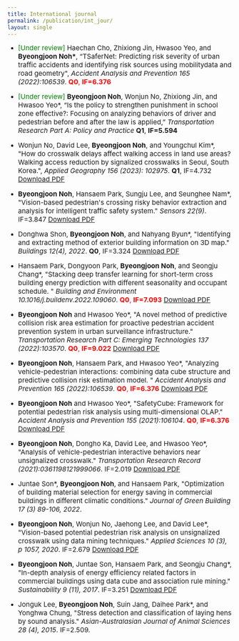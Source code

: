 ```yaml
---
title: International journal
permalink: /publication/int_jour/
layout: single
---
```


- <span style="font-size: 15px;"><span style="color:green;">[Under review]</span> Haechan Cho, Zhixiong Jin, Hwasoo Yeo, and **Byeongjoon Noh\***, “TSaferNet: Predicting risk severity of urban traffic accidents and identifying risk sources using mobilitydata and road geometry", *Accident Analysis and Prevention 165 (2022):106539*. <span style="color:red;">**Q0**, **IF=6.376**</span></span>  

- <span style="font-size: 15px;"><span style="color:green;">[Under review]</span> **Byeongjoon Noh**, Wonjun No, Zhixiong Jin, and Hwasoo Yeo\*, “Is the policy to strengthen punishment in school zone effective?: Focusing on analyzing behaviors of driver and pedestrian before and after the law is applied,” *Transportation Research Part A: Policy and Practice* **Q1**, **IF=5.594**</span>   

- <span style="font-size: 15px;">Wonjun No, David Lee, **Byeongjoon Noh**, and Youngchul Kim\*, "How do crosswalk delays affect walking access in land use areas? Walking access reduction by signalized crosswalks in Seoul, South Korea.", *Applied Geography 156 (2023): 102975*. **Q1**, IF=4.732 [Download PDF](/assets/papers/int_jour/2023_applied_geo.pdf)</span>  

- <span style="font-size: 15px;">**Byeongjoon Noh**, Hansaem Park, Sungju Lee, and Seunghee Nam\*, "Vision-based pedestrian's crossing risky behavior extraction and analysis for intelligent traffic safety system." *Sensors 22(9)*. IF=3.847 [Download PDF](/assets/papers/int_jour/2022_sensors.pdf)</span>  

- <span style="font-size: 15px;">Donghwa Shon, **Byeongjoon Noh**, and Nahyang Byun\*, "Identifying and extracting method of exterior building information on 3D map." *Buildings 12(4), 2022*. **Q0**, IF=3.324 [Download PDF](/assets/papers/int_jour/2022_building.pdf)</span>  

- <span style="font-size: 15px;">Hansaem Park, Dongyoon Park, **Byeongjoon Noh**, and Seongju Chang\*, "Stacking deep transfer learning for short-term cross building energy prediction  with different seasonality and occupant schedule. " *Building and Environment 10.1016/j.buildenv.2022.109060*. <span style="color:red;">**Q0**, **IF=7.093**</span> [Download PDF](/assets/papers/int_jour/2022_buildenv.pdf)</span>  

- <span style="font-size: 15px;">**Byeongjoon Noh** and Hwasoo Yeo\*, "A novel method of predictive collision risk area estimation for proactive pedestrian accident prevention system in urban surveillance infrastructure." *Transportation Research Part C: Emerging Technologies 137 (2022):103570*. <span style="color:red;">**Q0**, **IF=9.022**</span> [Download PDF](/assets/papers/int_jour/2022_partc.pdf)</span>  

- <span style="font-size: 15px;">**Byeongjoon Noh**, Hansaem Park, and Hwasoo Yeo\*, "Analyzing vehicle-pedestrian interactions: combining data cube structure and predictive collision risk estimation model. " *Accident Analysis and Prevention 165 (2022):106539*. <span style="color:red;">**Q0**, **IF=6.376**</span> [Download PDF](/assets/papers/int_jour/2022_aap.pdf)</span>  

- <span style="font-size: 15px;">**Byeongjoon Noh** and Hwasoo Yeo\*,  "SafetyCube: Framework for potential pedestrian risk analysis using multi-dimensional OLAP." *Accident Analysis and Prevention 155 (2021):106104*. <span style="color:red;">**Q0**, **IF=6.376**</span> [Download PDF](/assets/papers/int_jour/2021_aap.pdf)</span>  

- <span style="font-size: 15px;">**Byeongjoon Noh**, Dongho Ka, David Lee, and Hwasoo Yeo\*, "Analysis of vehicle-pedestrian interactive behaviors near unsignalized crosswalk." *Transportation Research Record (2021):0361198121999066*. IF=2.019 [Download PDF](/assets/papers/int_jour/2021_trr.pdf)</span>  

- <span style="font-size: 15px;">Juntae Son\*, **Byeongjoon Noh**,  and Hansaem Park, "Optimization of building material selection for energy saving in commercial buildings in different climatic conditions." *Journal of Green Building 17 (3) 89-106, 2022*.</span>  

- <span style="font-size: 15px;">**Byeongjoon Noh**, Wonjun No, Jaehong Lee, and David Lee\*, "Vision-based potential pedestrian risk analysis on unsignalized crosswalk using data mining techniques." *Applied Sciences 10 (3), p 1057, 2020*. IF=2.679 [Download PDF](/assets/papers/int_jour/2020_applied_sci.pdf)</span>  

- <span style="font-size: 15px;">**Byeongjoon Noh**,  Juntae Son, Hansaem Park, and Seongju Chang\*, "In-depth analysis of energy efficiency related factors in commercial buildings using data cube and association rule mining." *Sustainability 9 (11), 2017*. IF=3.251 [Download PDF](/assets/papers/int_jour/2017_sustainability.pdf)</span>  

- <span style="font-size: 15px;">Jonguk Lee, **Byeongjoon Noh**,  Suin Jang, Daihee Park\*, and Yonghwa Chung, "Stress detection and classification of laying hens by sound analysis." *Asian-Australasian Journal of Animal Sciences 28 (4), 2015*. IF=2.509.</span>  


